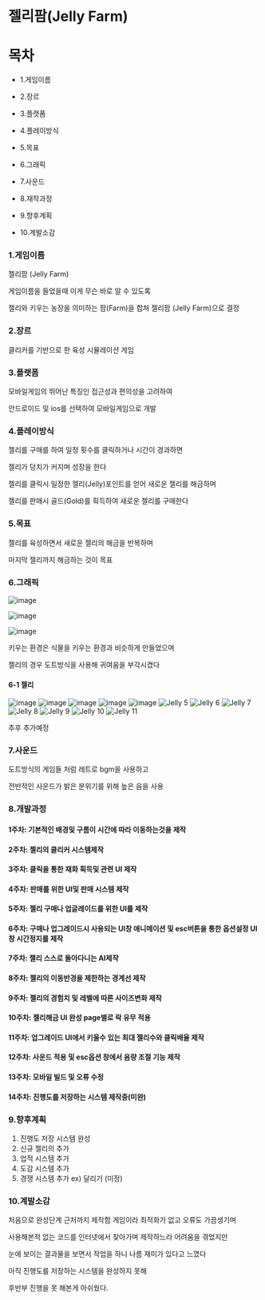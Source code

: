 # 젤리팜(Jelly Farm)



# 목차
- 1.게임이름

- 2.장르

- 3.플랫폼

- 4.플레이방식

- 5.목표

- 6.그래픽

- 7.사운드

- 8.재작과정

- 9.향후계획

- 10.계발소감


### 1.게임이름

젤리팜 (Jelly Farm)

게임이름을 들었을때 이게 무슨 바로 알 수 있도록

젤리와 키우는 농장을 의미하는 팜(Farm)을 합쳐 젤리팜 (Jelly Farm)으로 결정



### 2.장르

클리커를 기반으로 한 육성 시뮬레이션 게임



### 3.플랫폼

모바일게임의 뛰어난 특징인 접근성과 편의성을 고려하여

안드로이드 및 ios를 선택하여 모바일게임으로 개발

### 4.플레이방식

젤리를 구매를 하여 일정 횟수를 클릭하거나 시간이 경과하면

젤리가 덩치가 커지며 성장을 한다

젤리를 클릭시 일정한 젤리(Jelly)포인트를 얻어 새로운 젤리를 해금하며

젤리를 판매시 골드(Gold)를 흭득하여 새로운 젤리를 구매한다

### 5.목표

젤리를 육성하면서 새로운 젤리의 해금을 반복하며

마지막 젤리까지 해금하는 것이 목표

### 6.그래픽

![image](https://user-images.githubusercontent.com/70842040/165079469-f01c1ddc-e130-482b-8506-a0a524a9f7aa.png)


![image](https://user-images.githubusercontent.com/70842040/165079552-aa457ad9-a77c-46a9-b9f9-648ce0fa8aff.png)

![image](https://user-images.githubusercontent.com/70842040/165080959-b3541324-e7f3-4858-95b1-b9bfe11ce2ad.png)

키우는 환경은 식물을 키우는 환경과 비슷하게 만들었으며

젤리의 경우 도트방식을 사용해 귀여움을 부각시켰다

#### 6-1 젤리
![image](https://user-images.githubusercontent.com/70842040/165079616-bfe9a0a5-14ab-4447-b81a-5bae2a5584d9.png)
![image](https://user-images.githubusercontent.com/70842040/165079645-3bb4a40d-4c71-44fe-8366-7abf13d71619.png)
![image](https://user-images.githubusercontent.com/70842040/165079679-5b10a140-10ab-46a3-a133-1e7cb6902ae9.png)
![image](https://user-images.githubusercontent.com/70842040/165079703-b21b8944-f3e0-4aa1-82d5-d81f17621a8d.png)
![image](https://user-images.githubusercontent.com/70842040/165079744-a677f247-b377-4be8-8870-c58df7f7c4df.png)
![Jelly 5](https://user-images.githubusercontent.com/70842040/165079772-ee709580-bf12-4962-b9a0-ca5d16a84141.png)
![Jelly 6](https://user-images.githubusercontent.com/70842040/165079798-1bc2479c-4d6a-4cfe-bfec-5bb808102f66.png)
![Jelly 7](https://user-images.githubusercontent.com/70842040/165079820-35cb35e6-caef-41d8-a844-117bd3f85d94.png)
![Jelly 8](https://user-images.githubusercontent.com/70842040/165079829-af782703-6dd1-45df-8260-3d57d0f9e1c8.png)
![Jelly 9](https://user-images.githubusercontent.com/70842040/165079843-19b6743a-7437-4806-9705-90427b961a2e.png)
![Jelly 10](https://user-images.githubusercontent.com/70842040/165079855-12ef6b5a-6652-402e-8f23-6361aaaec072.png)
![Jelly 11](https://user-images.githubusercontent.com/70842040/165079871-bdefc106-6362-4bff-b69d-cc94e1356ad9.png)


추후 추가예정

### 7.사운드

도트방식의 게임들 처럼 레트로 bgm을 사용하고

전반적인 사운드가 밝은 분위기를 위해 높은 음을 사용


### 8.개발과정

#### 1주차: 기본적인 배경및 구름이 시간에 따라 이동하는것을 제작

#### 2주차: 젤리의 클리커 시스템제작

#### 3주차: 클릭을 통한 재화 흭득및 관련 UI 제작

#### 4주차: 판매를 위한 UI및 판매 시스템 제작

#### 5주차: 젤리 구매나 업글레이드를 위한 UI를 제작

#### 6주차: 구매나 업그레이드시 사용되는 UI창 애니메이션 및 esc버튼을 통한 옵션설정 UI창 시간정지를 제작

#### 7주차: 젤리 스스로 돌아다니는 AI제작

#### 8주차: 젤리의 이동반경을 제한하는 경계선 제작

#### 9주차: 젤리의 경험치 및 레벨에 따른 사이즈변화 제작

#### 10주차: 젤리해금 UI 완성 page별로 락 유무 적용

#### 11주차: 업그레이드 UI에서 키울수 있는 최대 젤리수와 클릭배율 제작

#### 12주차: 사운드 적용 및 esc옵션 창에서 음량 조절 기능 제작

#### 13주차: 모바일 빌드 및 오류 수정

#### 14주차: 진행도를 저장하는 시스템 제작중(미완)



### 9.향후계획

1. 진행도 저장 시스템 완성
2. 신규 젤리의 추가
3. 업적 시스템 추가
4. 도감 시스템 추가
5. 경쟁 시스템 추가 ex) 달리기  (미정)

### 10.계발소감

처음으로 완성단계 근처까지 제작함 게임이라 최적화가 없고 오류도 가끔생기며

사용해본적 없는 코드를 인터넷에서 찾아가며 제작하느라 어려움을 겪었지만

눈에 보이는 결과물을 보면서 작업을 하니 나름 재미가 있다고 느꼈다

아직 진행도를 저장하는 시스템을 완성하지 못해

후반부 진행을 못 해본게 아쉬웠다.



